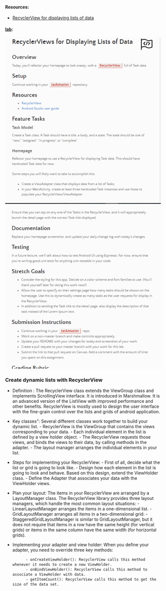 

#### Resources:
- [RecyclerView for displaying lists of data](https://developer.android.com/guide/topics/ui/layout/recyclerview#java)

#### [lab](https://github.com/Ahmad-A2020/taskmaster):
![lab28](/Code-401/ScreenShot/lab28-1.PNG)
![lab28](/Code-401/ScreenShot/lab28-2.PNG)

### Create dynamic lists with RecyclerView

- Definition : The RecyclerView class extends the ViewGroup class and implements ScrollingView interface. It is introduced in Marshmallow. It is an advanced version of the ListView with improved performance and other benefits. RecyclerView is mostly used to design the user interface with the fine-grain control over the lists and grids of android application.
- Key classes": Several different classes work together to build your dynamic list.
        - RecyclerView is the ViewGroup that contains the views corresponding to your data.
        - Each individual element in the list is defined by a view holder object.
        - The RecyclerView requests those views, and binds the views to their data, by calling methods in the adapter.
        - The layout manager arranges the individual elements in your list.
- Steps for implementing your RecyclerView:
        - First of all, decide what the list or grid is going to look like.
        - Design how each element in the list is going to look and behave. Based on this design, extend the ViewHolder class.
        - Define the Adapter that associates your data with the ViewHolder views.
- Plan your layout: The items in your RecyclerView are arranged by a LayoutManager class. The RecyclerView library provides three layout managers, which handle the most common layout situations:
        - LinearLayoutManager arranges the items in a one-dimensional list.
         - GridLayoutManager arranges all items in a two-dimensional grid:
        - StaggeredGridLayoutManager is similar to GridLayoutManager, but it does not require that items in a row have the same height (for vertical grids) or items in the same column have the same width (for horizontal grids).
- Implementing your adapter and view holder:  When you define your adapter, you need to override three key methods:


            - onCreateViewHolder(): RecyclerView calls this method whenever it needs to create a new ViewHolder.
            - onBindViewHolder(): RecyclerView calls this method to associate a ViewHolder with data.
            - getItemCount(): RecyclerView calls this method to get the size of the data set.
